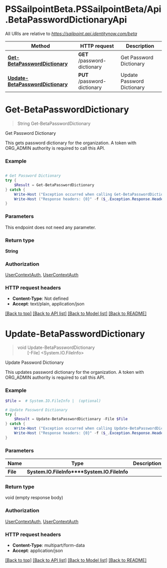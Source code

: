 # PSSailpointBeta.PSSailpointBeta/Api.BetaPasswordDictionaryApi

All URIs are relative to *https://sailpoint.api.identitynow.com/beta*

Method | HTTP request | Description
------------- | ------------- | -------------
[**Get-BetaPasswordDictionary**](BetaPasswordDictionaryApi.md#Get-BetaPasswordDictionary) | **GET** /password-dictionary | Get Password Dictionary
[**Update-BetaPasswordDictionary**](BetaPasswordDictionaryApi.md#Update-BetaPasswordDictionary) | **PUT** /password-dictionary | Update Password Dictionary


<a name="Get-BetaPasswordDictionary"></a>
# **Get-BetaPasswordDictionary**
> String Get-BetaPasswordDictionary<br>

Get Password Dictionary

This gets password dictionary for the organization. A token with ORG_ADMIN authority is required to call this API.

### Example
```powershell

# Get Password Dictionary
try {
    $Result = Get-BetaPasswordDictionary
} catch {
    Write-Host ("Exception occurred when calling Get-BetaPasswordDictionary: {0}" -f ($_.ErrorDetails | ConvertFrom-Json))
    Write-Host ("Response headers: {0}" -f ($_.Exception.Response.Headers | ConvertTo-Json))
}
```

### Parameters
This endpoint does not need any parameter.

### Return type

**String**

### Authorization

[UserContextAuth](../README.md#UserContextAuth), [UserContextAuth](../README.md#UserContextAuth)

### HTTP request headers

 - **Content-Type**: Not defined
 - **Accept**: text/plain, application/json

[[Back to top]](#) [[Back to API list]](../README.md#documentation-for-api-endpoints) [[Back to Model list]](../README.md#documentation-for-models) [[Back to README]](../README.md)

<a name="Update-BetaPasswordDictionary"></a>
# **Update-BetaPasswordDictionary**
> void Update-BetaPasswordDictionary<br>
> &nbsp;&nbsp;&nbsp;&nbsp;&nbsp;&nbsp;&nbsp;&nbsp;[-File] <System.IO.FileInfo><br>

Update Password Dictionary

This updates password dictionary for the organization. A token with ORG_ADMIN authority is required to call this API.

### Example
```powershell
$File =  # System.IO.FileInfo |  (optional)

# Update Password Dictionary
try {
    $Result = Update-BetaPasswordDictionary -File $File
} catch {
    Write-Host ("Exception occurred when calling Update-BetaPasswordDictionary: {0}" -f ($_.ErrorDetails | ConvertFrom-Json))
    Write-Host ("Response headers: {0}" -f ($_.Exception.Response.Headers | ConvertTo-Json))
}
```

### Parameters

Name | Type | Description  | Notes
------------- | ------------- | ------------- | -------------
 **File** | **System.IO.FileInfo****System.IO.FileInfo**|  | [optional] 

### Return type

void (empty response body)

### Authorization

[UserContextAuth](../README.md#UserContextAuth), [UserContextAuth](../README.md#UserContextAuth)

### HTTP request headers

 - **Content-Type**: multipart/form-data
 - **Accept**: application/json

[[Back to top]](#) [[Back to API list]](../README.md#documentation-for-api-endpoints) [[Back to Model list]](../README.md#documentation-for-models) [[Back to README]](../README.md)

